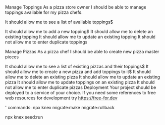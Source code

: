Manage Toppings
As a pizza store owner I should be able to manage toppings available for my pizza chefs.

<!-- create a store owner section that will be able to manage the toppings of the pizza. CRUD functionailty for the toppings -->

It should allow me to see a list of available toppings$
<!-- add state for each crud operation -->
It should allow me to add a new topping$
It should allow me to delete an existing topping
It should allow me to update an existing topping
It should not allow me to enter duplicate toppings
<!-- add in middleware here later -->

<!-- table for toppings, table for pizzas  -->
Manage Pizzas
As a pizza chef I should be able to create new pizza master pieces

<!--  create a -->

It should allow me to see a list of existing pizzas and their toppings$
It should allow me to create a new pizza and add toppings to it$
It should allow me to delete an existing pizza
It should allow me to update an existing pizza
It should allow me to update toppings on an existing pizza
It should not allow me to enter duplicate pizzas
Deployment
Your project should be deployed to a service of your choice. If you need some references to free web resources for development try https://free-for.dev



'
commands:
npx knex migrate:make 
migrate:rollback

npx knex seed:run